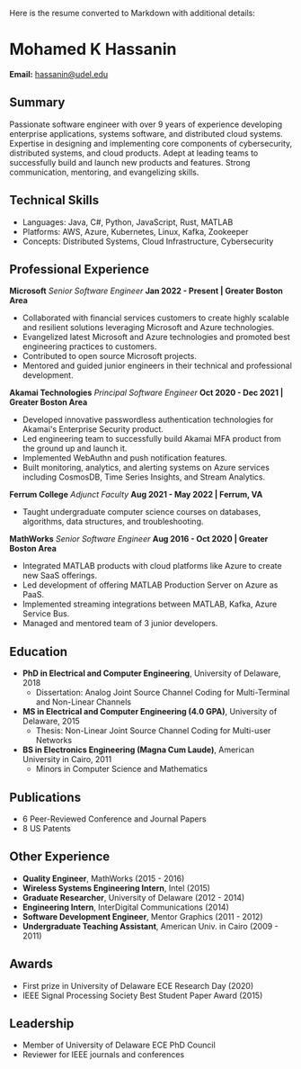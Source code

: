 Here is the resume converted to Markdown with additional details:

# Mohamed K Hassanin

**Email:** hassanin@udel.edu

## Summary

Passionate software engineer with over 9 years of experience developing enterprise applications, systems software, and distributed cloud systems. Expertise in designing and implementing core components of cybersecurity, distributed systems, and cloud products. Adept at leading teams to successfully build and launch new products and features. Strong communication, mentoring, and evangelizing skills.

## Technical Skills

- Languages: Java, C#, Python, JavaScript, Rust, MATLAB
- Platforms: AWS, Azure, Kubernetes, Linux, Kafka, Zookeeper 
- Concepts: Distributed Systems, Cloud Infrastructure, Cybersecurity

## Professional Experience

**Microsoft**
*Senior Software Engineer*
**Jan 2022 - Present | Greater Boston Area**

- Collaborated with financial services customers to create highly scalable and resilient solutions leveraging Microsoft and Azure technologies. 
- Evangelized latest Microsoft and Azure technologies and promoted best engineering practices to customers.
- Contributed to open source Microsoft projects.
- Mentored and guided junior engineers in their technical and professional development.

**Akamai Technologies**
*Principal Software Engineer* 
**Oct 2020 - Dec 2021 | Greater Boston Area**

- Developed innovative passwordless authentication technologies for Akamai's Enterprise Security product.
- Led engineering team to successfully build Akamai MFA product from the ground up and launch it.
- Implemented WebAuthn and push notification features.
- Built monitoring, analytics, and alerting systems on Azure services including CosmosDB, Time Series Insights, and Stream Analytics.

**Ferrum College**
*Adjunct Faculty*
**Aug 2021 - May 2022 | Ferrum, VA** 

- Taught undergraduate computer science courses on databases, algorithms, data structures, and troubleshooting.

**MathWorks** 
*Senior Software Engineer*
**Aug 2016 - Oct 2020 | Greater Boston Area**

- Integrated MATLAB products with cloud platforms like Azure to create new SaaS offerings.
- Led development of offering MATLAB Production Server on Azure as PaaS.
- Implemented streaming integrations between MATLAB, Kafka, Azure Service Bus.
- Managed and mentored team of 3 junior developers.

## Education

- **PhD in Electrical and Computer Engineering**, University of Delaware, 2018
  - Dissertation: Analog Joint Source Channel Coding for Multi-Terminal and Non-Linear Channels
- **MS in Electrical and Computer Engineering (4.0 GPA)**, University of Delaware, 2015
  - Thesis: Non-Linear Joint Source Channel Coding for Multi-user Networks
- **BS in Electronics Engineering (Magna Cum Laude)**, American University in Cairo, 2011
  - Minors in Computer Science and Mathematics

## Publications

- 6 Peer-Reviewed Conference and Journal Papers
- 8 US Patents

## Other Experience

- **Quality Engineer**, MathWorks (2015 - 2016)
- **Wireless Systems Engineering Intern**, Intel (2015) 
- **Graduate Researcher**, University of Delaware (2012 - 2014)
- **Engineering Intern**, InterDigital Communications (2014)
- **Software Development Engineer**, Mentor Graphics (2011 - 2012) 
- **Undergraduate Teaching Assistant**, American Univ. in Cairo (2009 - 2011)

## Awards

- First prize in University of Delaware ECE Research Day (2020)
- IEEE Signal Processing Society Best Student Paper Award (2015)  

## Leadership

- Member of University of Delaware ECE PhD Council
- Reviewer for IEEE journals and conferences
